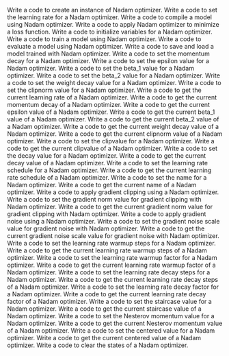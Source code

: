 Write a code to create an instance of Nadam optimizer.
Write a code to set the learning rate for a Nadam optimizer.
Write a code to compile a model using Nadam optimizer.
Write a code to apply Nadam optimizer to minimize a loss function.
Write a code to initialize variables for a Nadam optimizer.
Write a code to train a model using Nadam optimizer.
Write a code to evaluate a model using Nadam optimizer.
Write a code to save and load a model trained with Nadam optimizer.
Write a code to set the momentum decay for a Nadam optimizer.
Write a code to set the epsilon value for a Nadam optimizer.
Write a code to set the beta_1 value for a Nadam optimizer.
Write a code to set the beta_2 value for a Nadam optimizer.
Write a code to set the weight decay value for a Nadam optimizer.
Write a code to set the clipnorm value for a Nadam optimizer.
Write a code to get the current learning rate of a Nadam optimizer.
Write a code to get the current momentum decay of a Nadam optimizer.
Write a code to get the current epsilon value of a Nadam optimizer.
Write a code to get the current beta_1 value of a Nadam optimizer.
Write a code to get the current beta_2 value of a Nadam optimizer.
Write a code to get the current weight decay value of a Nadam optimizer.
Write a code to get the current clipnorm value of a Nadam optimizer.
Write a code to set the clipvalue for a Nadam optimizer.
Write a code to get the current clipvalue of a Nadam optimizer.
Write a code to set the decay value for a Nadam optimizer.
Write a code to get the current decay value of a Nadam optimizer.
Write a code to set the learning rate schedule for a Nadam optimizer.
Write a code to get the current learning rate schedule of a Nadam optimizer.
Write a code to set the name for a Nadam optimizer.
Write a code to get the current name of a Nadam optimizer.
Write a code to apply gradient clipping using a Nadam optimizer.
Write a code to set the gradient norm value for gradient clipping with Nadam optimizer.
Write a code to get the current gradient norm value for gradient clipping with Nadam optimizer.
Write a code to apply gradient noise using a Nadam optimizer.
Write a code to set the gradient noise scale value for gradient noise with Nadam optimizer.
Write a code to get the current gradient noise scale value for gradient noise with Nadam optimizer.
Write a code to set the learning rate warmup steps for a Nadam optimizer.
Write a code to get the current learning rate warmup steps of a Nadam optimizer.
Write a code to set the learning rate warmup factor for a Nadam optimizer.
Write a code to get the current learning rate warmup factor of a Nadam optimizer.
Write a code to set the learning rate decay steps for a Nadam optimizer.
Write a code to get the current learning rate decay steps of a Nadam optimizer.
Write a code to set the learning rate decay factor for a Nadam optimizer.
Write a code to get the current learning rate decay factor of a Nadam optimizer.
Write a code to set the staircase value for a Nadam optimizer.
Write a code to get the current staircase value of a Nadam optimizer.
Write a code to set the Nesterov momentum value for a Nadam optimizer.
Write a code to get the current Nesterov momentum value of a Nadam optimizer.
Write a code to set the centered value for a Nadam optimizer.
Write a code to get the current centered value of a Nadam optimizer.
Write a code to clear the states of a Nadam optimizer.
